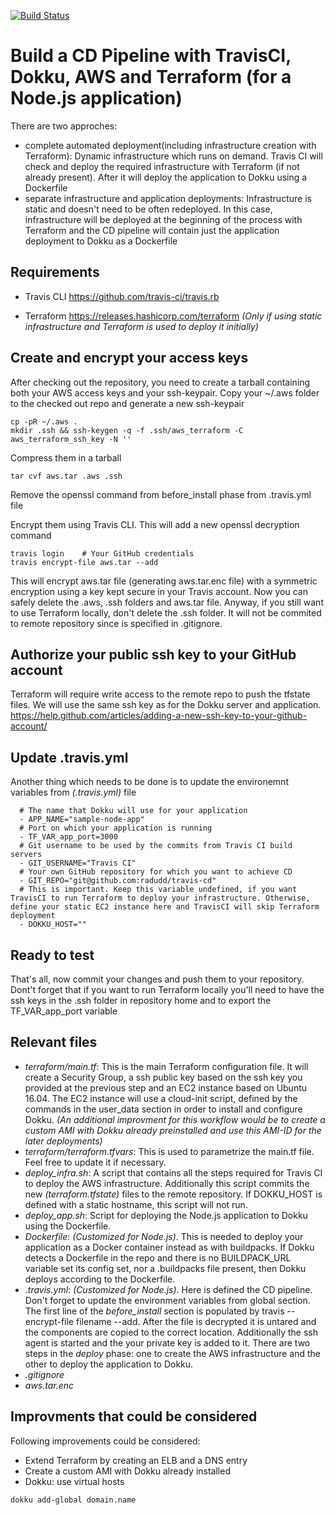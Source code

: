 [![Build Status](https://travis-ci.org/radudd/cd-terraform-travisci.svg?branch=master)](https://travis-ci.org/radudd/cd-terraform-travisci)
# Build a CD Pipeline with TravisCI, Dokku, AWS and Terraform (for a Node.js application)

There are two approches: 
- complete automated deployment(including infrastructure creation with Terraform): Dynamic infrastructure which runs on demand. Travis CI will check and deploy the required infrastructure with Terraform (if not already present). After it will deploy the application to Dokku using a Dockerfile
- separate infrastructure and application deployments: Infrastructure is static and doesn't need to be often redeployed. In this case, infrastructure will be deployed at the beginning of the process with Terraform and the CD pipeline will contain just the application deployment to Dokku as a Dockerfile

## Requirements
- Travis CLI https://github.com/travis-ci/travis.rb

- Terraform https://releases.hashicorp.com/terraform *(Only if using static infrastructure and Terraform is used to deploy it initially)*

## Create and encrypt your access keys
After checking out the repository, you need to create a tarball containing both your AWS access keys and your ssh-keypair. Copy your ~/.aws folder to the checked out repo and generate a new ssh-keypair
```shell
cp -pR ~/.aws .
mkdir .ssh && ssh-keygen -q -f .ssh/aws_terraform -C aws_terraform_ssh_key -N '' 
```
Compress them in a tarball
```shell
tar cvf aws.tar .aws .ssh
```
Remove the openssl command from before_install phase from .travis.yml file

Encrypt them using Travis CLI. This will add a new openssl decryption command
```shell
travis login    # Your GitHub credentials
travis encrypt-file aws.tar --add
```
This will encrypt aws.tar file (generating aws.tar.enc file) with a symmetric encryption using a key kept secure in your Travis account.
Now you can safely delete the .aws, .ssh folders and aws.tar file. Anyway, if you still want to use Terraform locally, don't delete the .ssh folder. It will not be commited to remote repository since is specified in .gitignore.

## Authorize your public ssh key to your GitHub account
Terraform will require write access to the remote repo to push the tfstate files. We will use the same ssh key as for the Dokku server and application. https://help.github.com/articles/adding-a-new-ssh-key-to-your-github-account/

## Update .travis.yml
Another thing which needs to be done is to update the environemnt variables from  *(.travis.yml)* file
```
  # The name that Dokku will use for your application
  - APP_NAME="sample-node-app"
  # Port on which your application is running
  - TF_VAR_app_port=3000
  # Git username to be used by the commits from Travis CI build servers
  - GIT_USERNAME="Travis CI"
  # Your own GitHub repository for which you want to achieve CD
  - GIT_REPO="git@github.com:radudd/travis-cd"
  # This is important. Keep this variable undefined, if you want TravisCI to run Terraform to deploy your infrastructure. Otherwise, define your static EC2 instance here and TravisCI will skip Terraform deployment
  - DOKKU_HOST=""
```

## Ready to test
That's all, now commit your changes and push them to your repository. 
Dont't forget that if you want to run Terraform locally you'll need to have the ssh keys in the .ssh folder in repository home and to export the TF_VAR_app_port variable

## Relevant files
- *terraform/main.tf*: 
This is the main Terraform configuration file. It will create a Security Group, a ssh public key based on the ssh key you provided at the previous step and an EC2 instance based on Ubuntu 16.04. The EC2 instance will use a cloud-init script, defined by the commands in the user_data section in order to install and configure Dokku. *(An additional improvment for this workflow would be to create a custom AMI with Dokku already preinstalled and use this AMI-ID for the later deployments)*
- *terraform/terraform.tfvars*: 
This is used to parametrize the main.tf file. Feel free to update it if necessary.
- *deploy_infra.sh*: 
A script that contains all the steps required for Travis CI to deploy the AWS infrastructure. Additionally this script commits the new *(terraform.tfstate)* files to the remote repository. If DOKKU_HOST is defined with a static hostname, this script will not run.
- *deploy_app.sh*: 
Script for deploying the Node.js application to Dokku using the Dockerfile.
- *Dockerfile*: 
*(Customized for Node.js)*. This is needed to deploy your application as a Docker container instead as with buildpacks. If Dokku detects a Dockerfile in the repo and there is no BUILDPACK_URL variable set its config set, nor a .buildpacks file present, then Dokku deploys according to the Dockerfile.
- *.travis.yml*: 
*(Customized for Node.js)*. Here is defined the CD pipeline. Don't forget to update the environment variables from global section. The first line of the *before_install* section is populated by travis --encrypt-file filename --add. After the file is decrypted it is untared and the components are copied to the correct location. Additionally the ssh agent is started and the your private key is added to it.
There are two steps in the *deploy* phase: one to create the AWS infrastructure and the other to deploy the application to Dokku.
- *.gitignore*
- *aws.tar.enc*

## Improvments that could be considered
Following improvements could be considered:
- Extend Terraform by creating an ELB and a DNS entry
- Create a custom AMI with Dokku already installed
- Dokku: use virtual hosts  
```shell
dokku add-global domain.name
``` 
